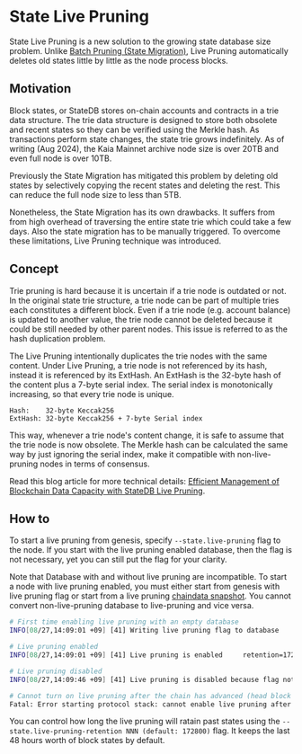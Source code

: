 # State Live Pruning

State Live Pruning is a new solution to the growing state database size problem. Unlike [Batch Pruning (State Migration)](../state-migration/), Live Pruning automatically deletes old states little by little as the node process blocks.

## Motivation

Block states, or StateDB stores on-chain accounts and contracts in a trie data structure. The trie data structure is designed to store both obsolete and recent states so they can be verified using the Merkle hash. As transactions perform state changes, the state trie grows indefinitely. As of writing (Aug 2024), the Kaia Mainnet archive node size is over 20TB and even full node is over 10TB.

Previously the State Migration has mitigated this problem by deleting old states by selectively copying the recent states and deleting the rest. This can reduce the full node size to less than 5TB.

Nonetheless, the State Migration has its own drawbacks. It suffers from from high overhead of traversing the entire state trie which could take a few days. Also the state migration has to be manually triggered. To overcome these limitations, Live Pruning technique was introduced.

## Concept

Trie pruning is hard because it is uncertain if a trie node is outdated or not. In the original state trie structure, a trie node can be part of multiple tries each constitutes a different block. Even if a trie node (e.g. account balance) is updated to another value, the trie node cannot be deleted because it could be still needed by other parent nodes. This issue is referred to as the hash duplication problem.

The Live Pruning intentionally duplicates the trie nodes with the same content. Under Live Pruning, a trie node is not referenced by its hash, instead it is referenced by its ExtHash. An ExtHash is the 32-byte hash of the content plus a 7-byte serial index. The serial index is monotonically increasing, so that every trie node is unique.

```
Hash:    32-byte Keccak256
ExtHash: 32-byte Keccak256 + 7-byte Serial index
```

This way, whenever a trie node's content change, it is safe to assume that the trie node is now obsolete. The Merkle hash can be calculated the same way by just ignoring the serial index, make it compatible with non-live-pruning nodes in terms of consensus.

Read this blog article for more technical details: [Efficient Management of Blockchain Data Capacity with StateDB Live Pruning](https://medium.com/klaytn/strong-efficient-management-of-blockchain-data-capacity-with-statedb-live-pruning-strong-6aaa09b05f91).

## How to

To start a live pruning from genesis, specify `--state.live-pruning` flag to the node. If you start with the live pruning enabled database, then the flag is not necessary, yet you can still put the flag for your clarity.

Note that Database with and without live pruning are incompatible. To start a node with live pruning enabled, you must either start from genesis with live pruning flag or start from a live pruning [chaindata snapshot](../chaindata-snapshot). You cannot convert non-live-pruning database to live-pruning and vice versa.

```sh
# First time enabling live pruning with an empty database
INFO[08/27,14:09:01 +09] [41] Writing live pruning flag to database

# Live pruning enabled
INFO[08/27,14:09:01 +09] [41] Live pruning is enabled     retention=172800

# Live pruning disabled
INFO[08/27,14:09:46 +09] [41] Live pruning is disabled because flag not stored in database

# Cannot turn on live pruning after the chain has advanced (head block num > 0)
Fatal: Error starting protocol stack: cannot enable live pruning after chain has advanced
```

You can control how long the live pruning will ratain past states using the `--state.live-pruning-retention NNN (default: 172800)` flag. It keeps the last 48 hours worth of block states by default.